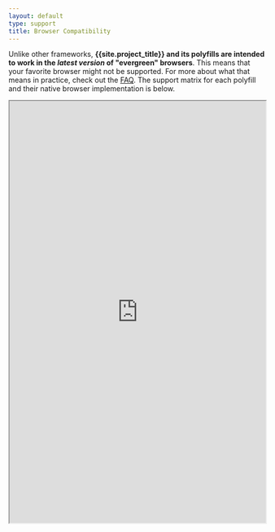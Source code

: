 ```yaml
---
layout: default
type: support
title: Browser Compatibility
---
```


Unlike other frameworks, **{{site.project_title}} and its polyfills are intended to work in the _latest
version_ of "evergreen" browsers**. This means that your favorite browser might not be supported. For more about what that means in practice, check out the [FAQ](faq.html#which-browsers-does-polymer-support). The support matrix for each polyfill and their
native browser implementation is below.

<iframe src="https://docs.google.com/spreadsheet/pub?key=0Anye-JMjUkZZdDdoblh6dTlwcWRLQkhKbTVzdHJtcXc&single=true&gid=2&output=html&range=A1:Q43" seamless style="width:100%;height:830px;"></iframe>
